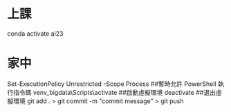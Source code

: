 # 上課 
conda activate ai23

# 家中
Set-ExecutionPolicy Unrestricted -Scope Process ##暫時允許 PowerShell 執行指令碼
venv_bigdata\Scripts\activate           ##啟動虛擬環境
deactivate         ##退出虛擬環境
git add .    > git commit -m "commit message"  > git push
